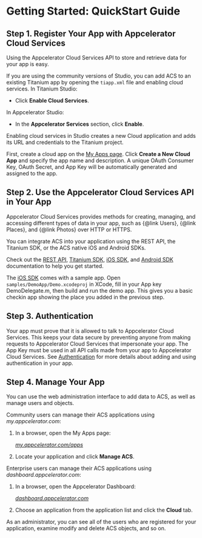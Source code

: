 # Getting Started: QuickStart Guide

## Step 1. Register Your App with Appcelerator Cloud Services

Using the Appcelerator Cloud Services API to store and retrieve data for your
app is easy. 

If you are using the community versions of Studio, you can add ACS 
to an existing Titanium app by opening the `tiapp.xml` file and enabling
cloud services. In Titanium Studio:

*   Click **Enable Cloud Services**.

In Appcelerator Studio:

*   In the **Appcelerator Services** section, click **Enable**.

Enabling cloud services in Studio creates a new Cloud application and adds its URL and
credentials to the Titanium project.

First, create a cloud app on the [My Apps page](https://my.appcelerator.com/apps). 
Click **Create a New Cloud App** and specify the app
name and description. A unique OAuth Consumer Key, OAuth Secret, and App Key
will be automatically generated and assigned to the app. 

## Step 2. Use the Appcelerator Cloud Services API in Your App

Appcelerator Cloud Services provides methods for creating, managing, and
accessing different types of data in your app, such as
{@link Users}, {@link Places}, and {@link Photos} over HTTP or HTTPS. 

You can integrate ACS into your application using the REST API, the Titanium SDK, 
or the ACS native iOS and Android SDKs.

Check out the [REST API](#!/guide/rest), 
[Titanium SDK](#!/guide/titanium), [iOS SDK](#!/guide/ios),
and [Android SDK](#!/guide/android) documentation to help you get
started.  
  
The [iOS SDK]( https://github.com/cocoafish/cocoafish-ios-sdk) comes with a
sample app. Open `samples/DemoApp/Demo.xcodeproj` in XCode, fill in your App
key DemoDelegate.m, then build and run the demo app. This gives you a basic
checkin app showing the place you added in the previous step.

## Step 3. Authentication

Your app must prove that it is allowed to talk to Appcelerator Cloud Services.
This keeps your data secure by preventing anyone from making requests to
Appcelerator Cloud Services that impersonate your app. The App Key must be
used in all API calls made from your app to Appcelerator Cloud Services. See
[Authentication](#!/guide/acs_authentication) for more details about adding and using
authentication in your app.

## Step 4. Manage Your App

You can use the web administration interface to add data to ACS, as well as manage users and objects.

Community users can manage their ACS applications using _my.appcelerator.com_:

1.  In a browser, open the My Apps page:

    [_my.appcelerator.com/apps_](https://my.appcelerator.com/apps)

2.  Locate your application and click **Manage ACS**.

Enterprise users can manage their ACS applications using _dashboard.appcelerator.com_:

1.  In a browser, open the Appcelerator Dashboard:

    [_dashboard.appcelerator.com_](https://dashboard.appcelerator.com)

2.  Choose an application from the application list and click the **Cloud** tab.

As an administrator, you can see all of the users who are registered for
your application, examine modify and delete ACS objects, and so on.

